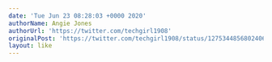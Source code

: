 ```yaml
---
date: 'Tue Jun 23 08:28:03 +0000 2020'
authorName: Angie Jones
authorUrl: 'https://twitter.com/techgirl1908'
originalPost: 'https://twitter.com/techgirl1908/status/1275344856802406402'
layout: like
---
```

